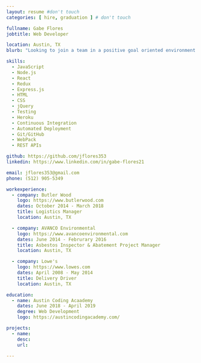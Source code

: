 ```yaml
---
layout: resume #don't touch
categories: [ hire, graduation ] # don't touch

fullname: Gabe Flores
jobtitle: Web Developer

location: Austin, TX
blurb: "Looking to join a team in a positive goal oriented environment by contributing concise clean code"

skills:
  - JavaScript
  - Node.js
  - React
  - Redux
  - Express.js
  - HTML
  - CSS
  - jQuery
  - Testing
  - Heroku
  - Continuous Integration
  - Automated Deployment
  - Git/GitHub
  - WebPack
  - REST APIs

github: https://github.com/jflores353
linkedin: https://www.linkedin.com/in/gabe-flores21

email: jflores353@gmail.com
phone: (512) 905-5349

workexperience:
  - company: Butler Wood
    logo: https://www.butlerwood.com
    dates: October 2014 - March 2018
    title: Logistics Manager
    location: Austin, TX

  - company: AVANCO Environmental
    logo: https://www.avancoenvironmental.com
    dates: June 2014 - Februrary 2016
    title: Asbestos Inspector & Abatement Project Manager
    location: Austin, TX

  - company: Lowe's
    logo: https://www.lowes.com
    dates: April 2008 - May 2014
    title: Delivery Driver
    location: Austin, TX

education:
  - name: Austin Coding Acaademy
    dates: June 2018 - April 2019
    degree: Web Development
    logo: https://austincodingacademy.com/

projects:
  - name:
    desc:
    url:

---
```

